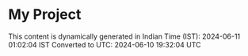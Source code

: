 # My Project

This content is dynamically generated in Indian Time (IST): 2024-06-11 01:02:04 IST
Converted to UTC: 2024-06-10 19:32:04 UTC
